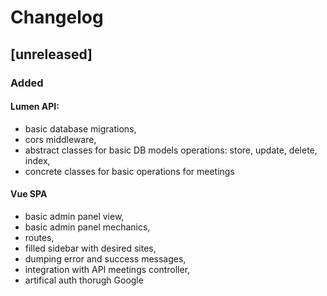 # Changelog

## [unreleased]
### Added
#### Lumen API:
- basic database migrations, 
- cors middleware,
- abstract classes for basic DB models operations: store, update, delete, index,
- concrete classes for basic operations for meetings

#### Vue SPA
- basic admin panel view, 
- basic admin panel mechanics, 
- routes, 
- filled sidebar with desired sites,
- dumping error and success messages,
- integration with API meetings controller, 
- artifical auth thorugh Google
